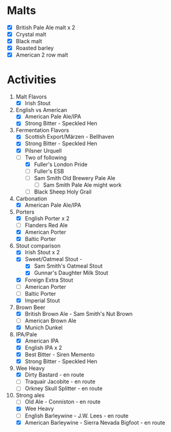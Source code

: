 # Malts

* [x] British Pale Ale malt x 2
* [x] Crystal malt
* [x] Black malt
* [x] Roasted barley
* [x] American 2 row malt

# Activities
1. Malt Flavors
	* [x] Irish Stout
3. English vs American
	* [x] American Pale Ale/IPA
	* [x] Strong Bitter - Speckled Hen
4. Fermentation Flavors
	* [x] Scottish Export/Märzen - Bellhaven
	* [x] Strong Bitter - Speckled Hen
	* [x] Pilsner Urquell
	* [ ] Two of following
		* [x] Fuller's London Pride
		* [ ] Fuller's ESB
		* [ ] Sam Smith Old Brewery Pale Ale
			* [ ] Sam Smith Pale Ale might work
		* [ ] Black Sheep Holy Grail
7. Carbonation
	* [x] American Pale Ale/IPA
8. Porters
	* [x] English Porter x 2
	* [ ] Flanders Red Ale
	* [x] American Porter
	* [x] Baltic Porter
9. Stout comparison
	* [x] Irish Stout x 2
	* [x] Sweet/Oatmeal Stout - 
		* [x] Sam Smith's Oatmeal Stout
		* [x] Gunnar's Daughter Milk Stout
	* [x] Foreign Extra Stout
	* [ ] American Porter
	* [ ] Baltic Porter
	* [x] Imperial Stout
6. Brown Beer
	* [x] British Brown Ale - Sam Smith's Nut Brown
	* [ ] American Brown Ale
	* [x] Munich Dunkel
11. IPA/Pale
	* [x] American IPA
	* [x] English IPA x 2
	* [x] Best Bitter - Siren Memento
	* [x] Strong Bitter - Speckled Hen
13. Wee Heavy
	* [x] Dirty Bastard - en route
	* [ ] Traquair Jacobite - en route
	* [ ] Orkney Skull Splitter - en route
14. Strong ales
	* [ ] Old Ale - Conniston - en route
	* [x] Wee Heavy
	* [ ] English Barleywine - J.W. Lees - en route
	* [x] American Barleywine - Sierra Nevada Bigfoot - en route